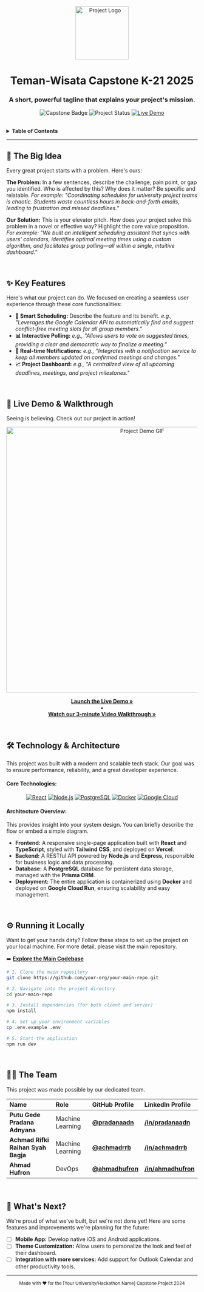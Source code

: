 <div align="center">

  <!-- Project Logo -->
  <img src="URL_TO_YOUR_PROJECT_LOGO" alt="Project Logo" width="140px">

  <!-- Project Title -->
  <h1><b>Teman-Wisata Capstone K-21 2025</b></h1>

  <!-- Project Tagline -->
  <h3>
    A short, powerful tagline that explains your project's mission.
  </h3>

  <!-- Badges -->
  <p>
    <img src="https://img.shields.io/badge/Capstone%20Project-Cornell%20Tech%202024-blue?style=for-the-badge" alt="Capstone Badge">
    <img src="https://img.shields.io/badge/Status-Completed-brightgreen?style=for-the-badge" alt="Project Status">
    <a href="LINK_TO_YOUR_DEMO">
      <img src="https://img.shields.io/badge/Live-Demo-purple?style=for-the-badge&logo=vercel" alt="Live Demo">
    </a>
  </p>
  <br>
</div>

<!-- Table of Contents -->
<details>
  <summary><b>Table of Contents</b></summary>
  <ol>
    <li><a href="#-the-big-idea">The Big Idea</a></li>
    <li><a href="#-key-features">Key Features</a></li>
    <li><a href="#-live-demo--walkthrough">Live Demo & Walkthrough</a></li>
    <li><a href="#-technology--architecture">Technology & Architecture</a></li>
    <li><a href="#-running-it-locally">Running it Locally</a></li>
    <li><a href="#-the-team">The Team</a></li>
    <li><a href="#-whats-next">What's Next?</a></li>
  </ol>
</details>

---

## 🎯 The Big Idea

Every great project starts with a problem. Here's ours:

**The Problem:** In a few sentences, describe the challenge, pain point, or gap you identified. Who is affected by this? Why does it matter? Be specific and relatable. *For example: "Coordinating schedules for university project teams is chaotic. Students waste countless hours in back-and-forth emails, leading to frustration and missed deadlines."*

**Our Solution:** This is your elevator pitch. How does your project solve this problem in a novel or effective way? Highlight the core value proposition. *For example: "We built an intelligent scheduling assistant that syncs with users' calendars, identifies optimal meeting times using a custom algorithm, and facilitates group polling—all within a single, intuitive dashboard."*

<br>

## ✨ Key Features

Here's what our project can do. We focused on creating a seamless user experience through these core functionalities:

*   **🤖 Smart Scheduling:** Describe the feature and its benefit. *e.g., "Leverages the Google Calendar API to automatically find and suggest conflict-free meeting slots for all group members."*
*   **📊 Interactive Polling:** *e.g., "Allows users to vote on suggested times, providing a clear and democratic way to finalize a meeting."*
*   **🔔 Real-time Notifications:** *e.g., "Integrates with a notification service to keep all members updated on confirmed meetings and changes."*
*   **📈 Project Dashboard:** *e.g., "A centralized view of all upcoming deadlines, meetings, and project milestones."*

<br>

## 🚀 Live Demo & Walkthrough

Seeing is believing. Check out our project in action!

<div align="center">
  <a href="LINK_TO_YOUR_LIVE_DEMO_URL" title="Click to view the live application">
    <img src="URL_TO_A_HIGH_QUALITY_GIF_OR_SCREENSHOT_OF_YOUR_APP" alt="Project Demo GIF" width="700px">
  </a>
  <p>
    <a href="LINK_TO_YOUR_LIVE_DEMO_URL"><b>Launch the Live Demo »</b></a>
    <br> • <br>
    <a href="LINK_TO_YOUR_VIDEO_WALKTHROUGH_ON_YOUTUBE/LOOM"><b>Watch our 3-minute Video Walkthrough »</b></a>
  </p>
</div>

<br>

## 🛠️ Technology & Architecture

This project was built with a modern and scalable tech stack. Our goal was to ensure performance, reliability, and a great developer experience.

#### Core Technologies:

<!-- Find icons at: https://devicon.dev/ or https://shields.io/ -->
<p align="center">
  <a href="#"><img alt="React" src="https://img.shields.io/badge/React-20232A?style=for-the-badge&logo=react&logoColor=61DAFB"></a>
  <a href="#"><img alt="Node.js" src="https://img.shields.io/badge/Node.js-339933?style=for-the-badge&logo=nodedotjs&logoColor=white"></a>
  <a href="#"><img alt="PostgreSQL" src="https://img.shields.io/badge/PostgreSQL-316192?style=for-the-badge&logo=postgresql&logoColor=white"></a>
  <a href="#"><img alt="Docker" src="https://img.shields.io/badge/Docker-2496ED?style=for-the-badge&logo=docker&logoColor=white"></a>
  <a href="#"><img alt="Google Cloud" src="https://img.shields.io/badge/Google_Cloud-4285F4?style=for-the-badge&logo=google-cloud&logoColor=white"></a>
</p>

#### Architecture Overview:

This provides insight into your system design. You can briefly describe the flow or embed a simple diagram.

*   **Frontend:** A responsive single-page application built with **React** and **TypeScript**, styled with **Tailwind CSS**, and deployed on **Vercel**.
*   **Backend:** A RESTful API powered by **Node.js** and **Express**, responsible for business logic and data processing.
*   **Database:** A **PostgreSQL** database for persistent data storage, managed with the **Prisma ORM**.
*   **Deployment:** The entire application is containerized using **Docker** and deployed on **Google Cloud Run**, ensuring scalability and easy management.

<!-- Optional: Uncomment and replace with a link to your architecture diagram -->
<!--
<div align="center">
  <img src="URL_TO_ARCHITECTURE_DIAGRAM" alt="Architecture Diagram" width="600px">
  <p><em>Our System Architecture Diagram</em></p>
</div>
-->

<br>

## ⚙️ Running it Locally

Want to get your hands dirty? Follow these steps to set up the project on your local machine. For more detail, please visit the main repository.

➡️ **[Explore the Main Codebase](LINK_TO_YOUR_PRIMARY_PROJECT_REPO)**

```bash
# 1. Clone the main repository
git clone https://github.com/your-org/your-main-repo.git

# 2. Navigate into the project directory
cd your-main-repo

# 3. Install dependencies (for both client and server)
npm install

# 4. Set up your environment variables
cp .env.example .env

# 5. Start the application
npm run dev
```

<br>

## 👨‍💻 The Team

This project was made possible by our dedicated team.

| Name           | Role               | GitHub Profile                                | LinkedIn Profile                                    |
| :------------- | :----------------- | :-------------------------------------------- | :-------------------------------------------------- |
| **Putu Gede Pradana Adnyana**  | Machine Learning   | [**@pradanaadn**](https://github.com/pradanaadn)   | [**/in/pradanaadn**](https://www.linkedin.com/in/pradanaadn/)   |
| **Achmad Rifki Raihan Syah Bagja** | Machine Learning   | [**@achmadrrb**](https://github.com/achmadrrb) | [**/in/achmadrrb**](https://www.linkedin.com/in/achmad-rifki-raihansyah-bagja/) |
| **Ahmad Hufron**| DevOps   | [**@ahmadhufron**](https://github.com/ahmadhufron)   | [**/in/ahmadhufron**](https://www.linkedin.com/in/ahmadhufron/)   |

<br>

## 🔮 What's Next?

We're proud of what we've built, but we're not done yet! Here are some features and improvements we're planning for the future:

*   [ ] **Mobile App:** Develop native iOS and Android applications.
*   [ ] **Theme Customization:** Allow users to personalize the look and feel of their dashboard.
*   [ ] **Integration with more services:** Add support for Outlook Calendar and other productivity tools.

---

<div align="center">
  <small>Made with ❤️ for the [Your University/Hackathon Name] Capstone Project 2024</small>
</div>

